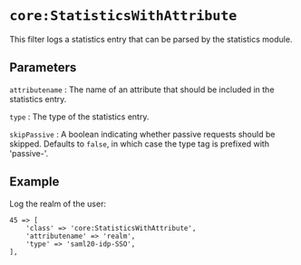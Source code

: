 `core:StatisticsWithAttribute`
==============================

This filter logs a statistics entry that can be parsed by the statistics module.

Parameters
----------

`attributename`
:   The name of an attribute that should be included in the statistics entry.

`type`
:   The type of the statistics entry.

`skipPassive`
:   A boolean indicating whether passive requests should be skipped. Defaults to `false`, in which case the type tag is prefixed with 'passive-'.


Example
-------

Log the realm of the user:

    45 => [
        'class' => 'core:StatisticsWithAttribute',
        'attributename' => 'realm',
        'type' => 'saml20-idp-SSO',
    ],

